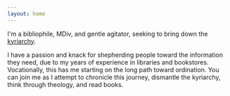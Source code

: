 ```yaml
---
layout: home
---
```


I'm a bibliophile, MDiv, and gentle agitator, seeking to bring down the [kyriarchy](https://en.wikipedia.org/wiki/Kyriarchy).

I have a passion and knack for shepherding people toward the information they need, due to my years of experience in libraries and bookstores. Vocationally, this has me starting on the long path toward ordination. You can join me as I attempt to chronicle this journey, dismantle the kyriarchy, think through theology, and read books.
